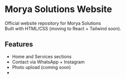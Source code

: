 # Morya Solutions Website
Official website repository for Morya Solutions  
Built with HTML/CSS (moving to React + Tailwind soon).  

## Features
- Home and Services sections  
- Contact via WhatsApp + Instagram  
- Photo upload (coming soon)
-
